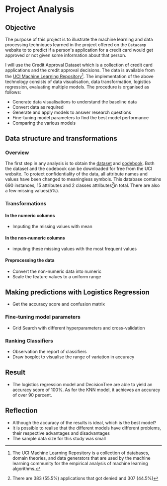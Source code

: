 # Project Analysis 

## Objective

The purpose of this project is to illustrate the machine learning and data processing techniques learned in the project offered on the `Datacamp` website to to predict if a person's application for a credit card would get approved or not given some information about that person.  

I will use the Credit Approval Dataset which is a collection of credit card applications and the credit approval decisions. The data is available from the [UCI Machine Learning Repository](http://archive.ics.uci.edu/ml/datasets/credit+approval)[^1]. The implementation of the above technology consists of data visualisation, data transformation, logistics regression, evaluating multiple models. The procedure is organised as follows: 

[^1]:The UCI Machine Learning Repository is a collection of databases, domain theories, and data generators that are used by the machine learning community for the empirical analysis of machine learning algorithms.


- Generate data visualisations to understand the baseline data
- Convert data as required
- Generate and apply models to answer research questions
- Fine-tuning model parameters to find the best model performance
- Comparing the various models


## Data structure and transformations

### Overview 

The first step in any analysis is to obtain the [dataset](http://archive.ics.uci.edu/ml/machine-learning-databases/credit-screening/) and [codebook](http://archive.ics.uci.edu/ml/machine-learning-databases/credit-screening/crx.names). Both the dataset and the codebook can be downloaded for free from the UCI website. To protect confidentiality of the data, all attribute names and values have been changed to meaningless symbols. This database contains 690 instances, 15 attributes and 2 classes attributes[^2]in total. There are also a few missing values(5%). 

[^2]: There are 383 (55.5%) applications that got denied and 307 (44.5%)

### Transformations

#### In the numeric columns
- Imputing the missing values with mean

#### In the non-numeric columns 
- imputing these missing values with the most frequent values

#### Preprocessing the data
- Convert the non-numeric data into numeric
- Scale the feature values to a uniform range

## Making predictions with Logistics Regression
- Get the accuracy score and confusion matrix

### Fine-tuning model parameters
- Grid Search with different hyperparameters and cross-validation 

### Ranking Classifiers
- Observation the report of classifiers
- Draw boxplot to visualise the range of variation in accuracy

## Result 
- The logistics regression model and DecisionTree are able to yield an accuracy score of 100%. As for the KNN model, it achieves an accuracy of over 90 percent. 


## Reflection
- Although the accuracy of the results is ideal, which is the best model?
- It is possible to realise that the different models have different problems, their respective advantages and disadvantages
- The sample data size for this study was small












